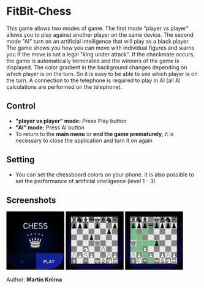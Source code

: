 # FitBit-Chess

This game allows two modes of game. The first mode "player vs player" allows you to play against another player on the same device. The second mode "AI" turn on an artificial intelligence that will play as a black player. The game shows you how you can move with individual figures and warns you if the move is not a legal "king under attack". If the checkmate occurs, the game is automatically terminated and the winners of the game is displayed. The color gradient in the background changes depending on which player is on the turn. So it is easy to be able to see which player is on the turn. A connection to the telephone is required to play in AI (all AI calculations are performed on the telephone).

## Control
  * __"player vs player" mode:__ Press Play button
  * __"AI" mode:__ Press AI button
  * To return to the __main menu__ or __end the game prematurely__, it is necessary to close the application and turn it on again
  
## Setting
  * You can set the chessboard colors on your phone. it is also possible to set the performance of artificial intelligence (level 1 - 3)

## Screenshots
<div class="d-flex justify-content-between">
  <img src="./doc/img1.PNG" width="30%">
  <img src="./doc/img2.png" width="30%">
  <img src="./doc/img3.png" width="30%">
</div>


Author: __Martin Krčma__
